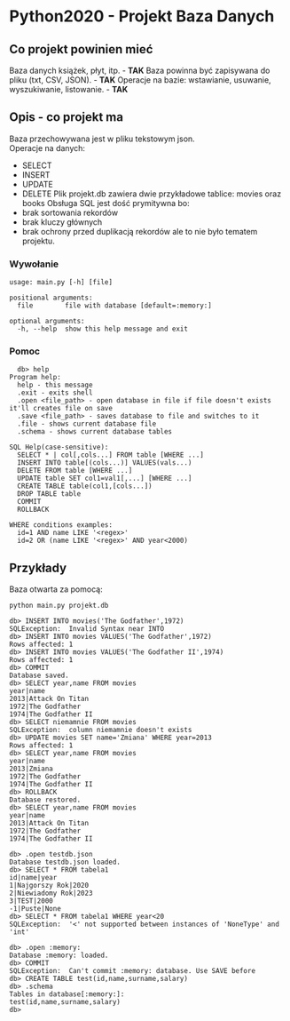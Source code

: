 # Python2020 - Projekt Baza Danych
## Co projekt powinien mieć
Baza danych książek, płyt, itp.  - **TAK**
Baza powinna być zapisywana do pliku (txt, CSV, JSON). - **TAK**
Operacje na bazie: wstawianie, usuwanie, wyszukiwanie, listowanie. - **TAK**

## Opis - co projekt ma
Baza przechowywana jest w pliku tekstowym json.  
Operacje na danych:
 - SELECT
 - INSERT
 - UPDATE
 - DELETE
Plik projekt.db zawiera dwie przykładowe tablice: movies oraz books
Obsługa SQL jest dość prymitywna bo:
 - brak sortowania rekordów
 - brak kluczy głównych
 - brak ochrony przed duplikacją rekordów
ale to nie było tematem projektu.

### Wywołanie
```
usage: main.py [-h] [file]

positional arguments:
  file        file with database [default=:memory:]

optional arguments:
  -h, --help  show this help message and exit
```
### Pomoc
```
  db> help
Program help:
  help - this message
  .exit - exits shell
  .open <file_path> - open database in file if file doesn't exists it'll creates file on save
  .save <file_path> - saves database to file and switches to it
  .file - shows current database file
  .schema - shows current database tables

SQL Help(case-sensitive):
  SELECT * | col[,cols...] FROM table [WHERE ...]
  INSERT INTO table[(cols...)] VALUES(vals...)
  DELETE FROM table [WHERE ...]
  UPDATE table SET col1=val1[,...] [WHERE ...]
  CREATE TABLE table(col1,[cols...])
  DROP TABLE table
  COMMIT
  ROLLBACK

WHERE conditions examples:
  id=1 AND name LIKE '<regex>'
  id=2 OR (name LIKE '<regex>' AND year<2000)
```

## Przykłady
Baza otwarta za pomocą:
```
python main.py projekt.db
```
```
db> INSERT INTO movies('The Godfather',1972)
SQLException:  Invalid Syntax near INTO
db> INSERT INTO movies VALUES('The Godfather',1972)
Rows affected: 1
db> INSERT INTO movies VALUES('The Godfather II',1974)
Rows affected: 1
db> COMMIT
Database saved.
db> SELECT year,name FROM movies  
year|name                         
2013|Attack On Titan              
1972|The Godfather                
1974|The Godfather II             
db> SELECT niemamnie FROM movies
SQLException:  column niemamnie doesn't exists
db> UPDATE movies SET name='Zmiana' WHERE year=2013
Rows affected: 1
db> SELECT year,name FROM movies
year|name
2013|Zmiana
1972|The Godfather
1974|The Godfather II
db> ROLLBACK
Database restored.
db> SELECT year,name FROM movies
year|name
2013|Attack On Titan
1972|The Godfather
1974|The Godfather II

db> .open testdb.json
Database testdb.json loaded.
db> SELECT * FROM tabela1
id|name|year
1|Najgorszy Rok|2020
2|Niewiadomy Rok|2023
3|TEST|2000
-1|Puste|None
db> SELECT * FROM tabela1 WHERE year<20
SQLException:  '<' not supported between instances of 'NoneType' and 'int'

db> .open :memory:
Database :memory: loaded.
db> COMMIT
SQLException:  Can't commit :memory: database. Use SAVE before
db> CREATE TABLE test(id,name,surname,salary)
db> .schema
Tables in database[:memory:]:
test(id,name,surname,salary)
db>
```

